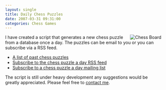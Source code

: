```yaml
---
layout: single
title: Daily Chess Puzzles 
date: 2007-03-31 09:31:00
categories: Chess Games
---
```

<a href="http://www.abluestar.com/chess/" title="Chess Board"><img src="/public/uploads/2007/03/5_52_chessboard_chess3gif.gif" alt="Chess Board" align="right" /></a>I have created a script that generates a new chess puzzle from a database once a day. The puzzles can be email to you or you can subscribe via a RSS feed.
<ul>
	<li><a href="http://www.abluestar.com/chess/"> A list of past chess puzzles</a></li>
	<li><a href="http://feeds.feedburner.com/abluestar/chess">Subscribe to the chess puzzle a day RSS feed</a></li>
	<li><a href="http://www.feedburner.com/fb/a/emailverifySubmit?feedId=819545">Subscribe to a chess puzzle a day mailing list</a></li>
</ul>
The script is still under heavy development any suggestions would be greatly appreciated.
Please feel free to <a href="http://www.abluestar.com/about/">contact me</a>.
